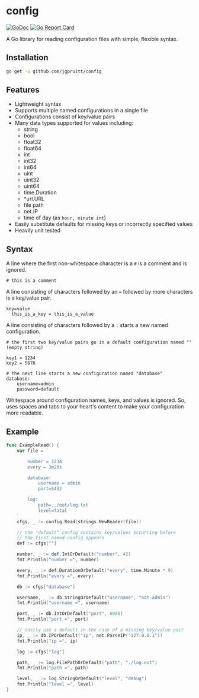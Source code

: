 # config

[![GoDoc](https://godoc.org/github.com/jgpruitt/config?status.svg)](https://godoc.org/github.com/jgpruitt/config)
[![Go Report Card](https://goreportcard.com/badge/github.com/jgpruitt/config)](https://goreportcard.com/report/github.com/jgpruitt/config)

A Go library for reading configuration files with simple, flexible syntax.

## Installation

```sh
go get -u github.com/jgpruitt/config
```

## Features

* Lightweight syntax
* Supports multiple named configurations in a single file
* Configurations consist of key/value pairs
* Many data types supported for values including:
    * string
    * bool
    * float32
    * float64
    * int
    * int32
    * int64
    * uint
    * uint32
    * uint64
    * time.Duration
    * *url.URL
    * file path
    * net.IP
	* time of day (as `hour, minute int`)
* Easily substitute defaults for missing keys or incorrectly specified values
* Heavily unit tested

## Syntax

A line where the first non-whitespace character is a ``#`` is a comment and is ignored. 

```# this is a comment```

A line consisting of characters followed by an ``=`` followed by more characters is a key/value pair.

```
key=value
  this_is_a_key = this_is_a_value
```

A line consisting of characters followed by a ``:`` starts a new named configuration.

```
# the first two key/value pairs go in a default configuration named "" (empty string)

key1 = 1234
key2 = 5678

# the next line starts a new configuration named "database"
database:
    username=admin
    password=default

```

Whitespace around configuration names, keys, and values is ignored. So, uses spaces and tabs to your heart's content
to make your configuration more readable.

## Example

```go
func ExampleRead() {
	var file = `

		number = 1234
		every = 3m20s

		database:
			username = admin
			port=5432

		log:
			path=../out/log.txt
			level=fatal
	`
	cfgs, _ := config.Read(strings.NewReader(file))

	// the "default" config contains key/values occurring before
	// the first named config appears
	def := cfgs[""]

	number, _ := def.IntOrDefault("number", 42)
	fmt.Println("number =", number)

	every, _ := def.DurationOrDefault("every", time.Minute * 9)
	fmt.Println("every =", every)

	db := cfgs["database"]

	username, _ := db.StringOrDefault("username", "not-admin")
	fmt.Println("username =", username)

	port, _ := db.IntOrDefault("port", 8086)
	fmt.Println("port =", port)

	// easily use a default in the case of a missing key/value pair
	ip, _ := db.IPOrDefault("ip", net.ParseIP("127.0.0.1"))
	fmt.Println("ip =", ip)

	log := cfgs["log"]

	path, _ := log.FilePathOrDefault("path", "./log.out")
	fmt.Println("path =", path)

	level, _ := log.StringOrDefault("level", "debug")
	fmt.Println("level =", level)
}
```
